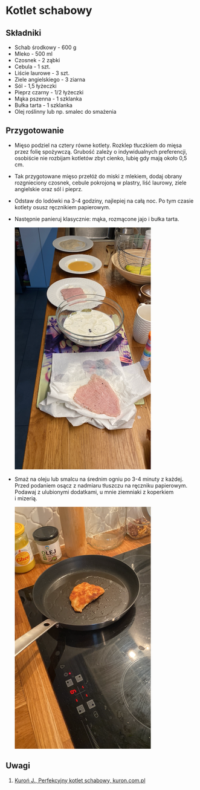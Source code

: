 # Kotlet schabowy

## Składniki

* Schab środkowy - 600 g
* Mleko - 500 ml
* Czosnek - 2 ząbki
* Cebula - 1 szt.
* Liście laurowe - 3 szt.
* Ziele angielskiego - 3 ziarna
* Sól - 1,5 łyżeczki
* Pieprz czarny - 1/2 łyżeczki
* Mąka pszenna - 1 szklanka
* Bułka tarta - 1 szklanka
* Olej roślinny lub np. smalec do smażenia

## Przygotowanie

* Mięso podziel na cztery równe kotlety. Rozklep tłuczkiem do mięsa przez folię
  spożywczą. Grubość zależy o indywidualnych preferencji, osobiście nie rozbijam
  kotletów zbyt cienko, lubię gdy mają około 0,5 cm.
* Tak przygotowane mięso przełóż do miski z mlekiem, dodaj obrany rozgnieciony
  czosnek, cebule pokrojoną w plastry, liść laurowy, ziele angielskie oraz sól i
  pieprz.
* Odstaw do lodówki na 3-4 godziny, najlepiej na całą noc. Po tym czasie kotlety
  osusz ręcznikiem papierowym.
* Następnie panieruj klasycznie: mąka, rozmącone jajo i bułka tarta.

    ![Panierowanie](kotlet-schabowy-panierowanie.png)

* Smaż na oleju lub smalcu na średnim ogniu po 3-4 minuty z każdej. Przed
  podaniem osącz z nadmiaru tłuszczu na ręczniku papierowym. Podawaj z ulubionymi
  dodatkami, u mnie ziemniaki z koperkiem i mizerią.

    ![Smażenie](kotlet-schabowy-smazenie.png)

## Uwagi

1. [Kuroń J., Perfekcyjny kotlet schabowy, kuron.com.pl](https://kuron.com.pl/artykuly/przepisy/dania-glowne/perfekcyjny-kotlet-schabowy/)